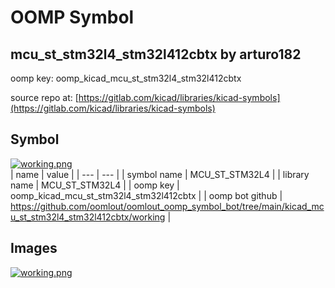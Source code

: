 # OOMP Symbol  
## mcu_st_stm32l4_stm32l412cbtx  by arturo182  
  
oomp key: oomp_kicad_mcu_st_stm32l4_stm32l412cbtx  
  
source repo at: [https://gitlab.com/kicad/libraries/kicad-symbols](https://gitlab.com/kicad/libraries/kicad-symbols)  
## Symbol  
  
[![working.png](working_600.png)](working.png)  
| name | value | 
| --- | --- | 
| symbol name | MCU_ST_STM32L4 | 
| library name | MCU_ST_STM32L4 | 
| oomp key | oomp_kicad_mcu_st_stm32l4_stm32l412cbtx | 
| oomp bot github | https://github.com/oomlout/oomlout_oomp_symbol_bot/tree/main/kicad_mcu_st_stm32l4_stm32l412cbtx/working | 
## Images  
  
[![working.png](working_140.png)](working.png)  

